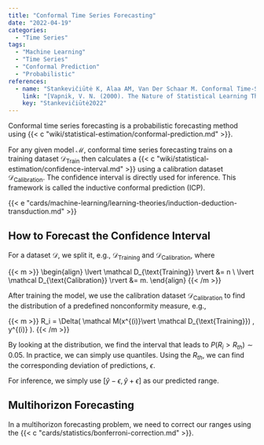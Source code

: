 ```yaml
---
title: "Conformal Time Series Forecasting"
date: "2022-04-19"
categories:
  - "Time Series"
tags:
  - "Machine Learning"
  - "Time Series"
  - "Conformal Prediction"
  - "Probabilistic"
references:
  - name: "Stankevičiūtė K, Alaa AM, Van Der Schaar M. Conformal Time-Series Forecasting. [cited 9 Feb 2022]. Available: https://proceedings.neurips.cc/paper/2021/hash/312f1ba2a72318edaaa995a67835fad5-Abstract.html"
    link: "[Vapnik, V. N. (2000). The Nature of Statistical Learning Theory. Springer New York. ](https://proceedings.neurips.cc/paper/2021/hash/312f1ba2a72318edaaa995a67835fad5-Abstract.html)"
    key: "Stankevičiūtė2022"
---
```


Conformal time series forecasting is a probabilistic forecasting method using {{< c "wiki/statistical-estimation/conformal-prediction.md" >}}.

For any given model $\mathcal M$, conformal time series forecasting trains on a training dataset $\mathcal D_{\text{Train}}$ then calculates a {{< c "wiki/statistical-estimation/confidence-interval.md" >}} using a calibration dataset $\mathcal D_{\text{Calibration}}$. The confidence interval is directly used for inference. This framework is called the inductive conformal prediction (ICP).

{{< e "cards/machine-learning/learning-theories/induction-deduction-transduction.md" >}}

## How to Forecast the Confidence Interval

For a dataset $\mathcal D$, we split it, e.g., $\mathcal D_{\text{Training}}$ and $\mathcal D_{\text{Calibration}}$, where

{{< m >}}
\begin{align}
\lvert \mathcal D_{\text{Training}} \rvert  &= n \\
\lvert \mathcal D_{\text{Calibration}} \rvert  &= m.
\end{align}
{{< /m >}}

After training the model, we use the calibration dataset $\mathcal D_{\text{Calibration}}$ to find the distribution of a predefined nonconformity measure, e.g.,

{{< m >}}
R_i = \Delta( \mathcal M(x^{(i)}\vert \mathcal D_{\text{Training}}) , y^{(i)} ).
{{< /m >}}


By looking at the distribution, we find the interval that leads to $P(R_i > R_{th}) \sim 0.05$. In practice, we can simply use quantiles. Using the $R_{th}$, we can find the corresponding deviation of predictions, $\epsilon$.

For inference, we simply use $[\hat y - \epsilon, \hat y + \epsilon]$ as our predicted range.


## Multihorizon Forecasting

In a multihorizon forecasting problem, we need to correct our ranges using the  {{< c "cards/statistics/bonferroni-correction.md" >}}.